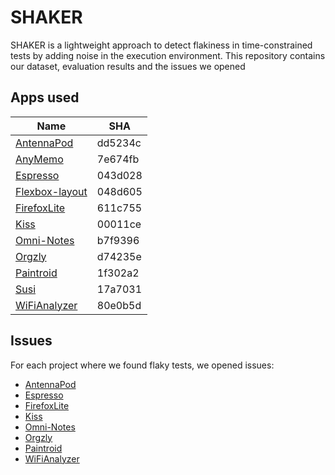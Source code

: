 # SHAKER

SHAKER is a lightweight approach to detect flakiness in time-constrained tests by adding noise in the execution environment. This repository contains our dataset, evaluation results and the issues we opened
## Apps used

| Name                                                                    | SHA     |
|-------------------------------------------------------------------------|---------|
| [AntennaPod](https://github.com/AntennaPod/AntennaPod)                  | dd5234c |
| [AnyMemo](https://github.com/helloworld1/AnyMemo)                       | 7e674fb |
| [Espresso](https://github.com/TonnyL/Espresso)                          | 043d028 |
| [Flexbox-layout](https://github.com/google/flexbox-layout)              | 048d605 |
| [FirefoxLite](https://github.com/mozilla-tw/FirefoxLite)                | 611c755 |
| [Kiss](https://github.com/Neamar/KISS)                                  | 00011ce |
| [Omni-Notes](https://github.com/federicoiosue/Omni-Notes)               | b7f9396 |
| [Orgzly](https://github.com/orgzly/orgzly-android)                      | d74235e |
| [Paintroid](https://github.com/Catrobat/Paintroid)                      | 1f302a2 |
| [Susi](https://github.com/fossasia/susi_android)                        | 17a7031 |
| [WiFiAnalyzer](https://github.com/VREMSoftwareDevelopment/WiFiAnalyzer) | 80e0b5d |

## Issues

For each project where we found flaky tests, we opened issues:

* [AntennaPod](https://github.com/AntennaPod/AntennaPod/issues/4194)
* [Espresso](https://github.com/TonnyL/Espresso/issues/22)
* [FirefoxLite](https://github.com/VREMSoftwareDevelopment/WiFiAnalyzer/issues/298)
* [Kiss](https://github.com/Neamar/KISS/issues/1509)
* [Omni-Notes](https://github.com/federicoiosue/Omni-Notes/issues/761)
* [Orgzly](https://github.com/orgzly/orgzly-android/issues/722)
* [Paintroid](https://jira.catrob.at/browse/PAINTROID-166)
* [WiFiAnalyzer](https://github.com/VREMSoftwareDevelopment/WiFiAnalyzer/issues/298)